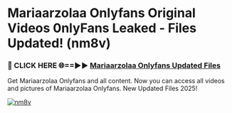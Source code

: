 # Mariaarzolaa Onlyfans Original Videos 0nlyFans Leaked - Files Updated! (nm8v)

<h3>🔴 CLICK HERE 🌐==►► <a href="https://tinyurl.com/2m67pmp6" rel="nofollow">Mariaarzolaa Onlyfans Updated Files</a></h3>

Get Mariaarzolaa Onlyfans and all content. Now you can access all videos and pictures of Mariaarzolaa Onlyfans. New Updated Files 2025!

[![nm8v](https://i.imgur.com/H4QAA4z.gif)](https://tinyurl.com/2m67pmp6)